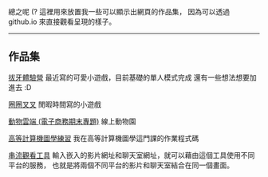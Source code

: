 
總之呢 (? 這裡用來放置我一些可以顯示出網頁的作品集，
因為可以透過 github.io 來直接觀看呈現的樣子。

---------------------------------------------------------------------------

## 作品集
[拔牙體驗營](https://kyob1010.github.io/CrocodileToothExtraction/index.html)
最近寫的可愛小遊戲，目前基礎的單人模式完成
還有一些想法想要加進去 :D

[圈圈叉叉](https://kyob1010.github.io/tic-tac-toe/index.html)
閒暇時間寫的小遊戲

[動物雲端 (電子商務期末專題)](https://kyob1010.github.io/animalcloud/)
線上動物園

[高等計算機圖學練習](https://kyob1010.github.io/ComputerGraphicsPratice)
我在高等計算機圖學這門課的作業程式碼

[串流觀看工具](https://kyob1010.github.io/stream_user_tool/index.html)
輸入嵌入的影片網址和聊天室網址，就可以藉由這個工具使用不同平台的服務，
也就是將兩個不同平台的影片和聊天室結合在同一個畫面。
